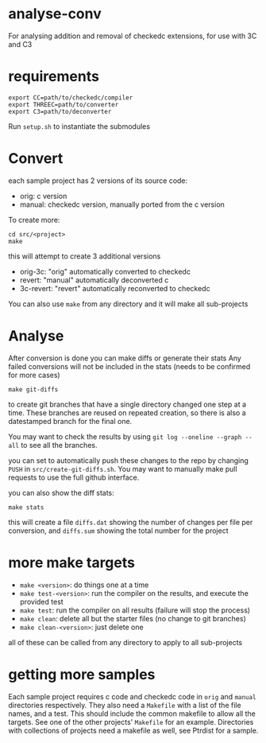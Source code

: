 # analyse-conv
For analysing addition and removal of checkedc extensions, for use with 3C and C3

# requirements
```
export CC=path/to/checkedc/compiler
export THREEC=path/to/converter
export C3=path/to/deconverter
```
Run `setup.sh` to instantiate the submodules

# Convert
each sample project has 2 versions of its source code:
- orig: c version
- manual: checkedc version, manually ported from the c version

To create more:
```
cd src/<project>
make
```
this will attempt to create 3 additional versions
- orig-3c: "orig" automatically converted to checkedc
- revert: "manual" automatically deconverted c
- 3c-revert: "revert" automatically reconverted to checkedc

You can also use `make` from any directory and it will make all sub-projects

# Analyse

After conversion is done you can make diffs or generate their stats
Any failed conversions will not be included in the stats (needs to be confirmed for more cases)

```
make git-diffs
```
to create git branches that have a single directory changed one step at a time. These branches are reused on repeated creation, so there is also a datestamped branch for the final one.

You may want to check the results by using `git log --oneline --graph --all` to see all the branches.

you can set to automatically push these changes to the repo by changing `PUSH` in `src/create-git-diffs.sh`. You may want to manually make pull requests to use the full github interface.

you can also show the diff stats:
```
make stats
```
this will create a file `diffs.dat` showing the number of changes per file per conversion, and `diffs.sum` showing the total number for the project

# more make targets
- `make <version>`: do things one at a time
- `make test-<version>`: run the compiler on the results, and execute the provided test 
- `make test`: run the compiler on all results (failure will stop the process)
- `make clean`: delete all but the starter files (no change to git branches)
- `make clean-<version>`: just delete one

all of these can be called from any directory to apply to all sub-projects

# getting more samples
Each sample project requires c code and checkedc code in `orig` and `manual` directories respectively. They also need a `Makefile` with a list of the file names, and a test. This should include the common makefile to allow all the targets. See one of the other projects' `Makefile` for an example. Directories with collections of projects need a makefile as well, see Ptrdist for a sample.

